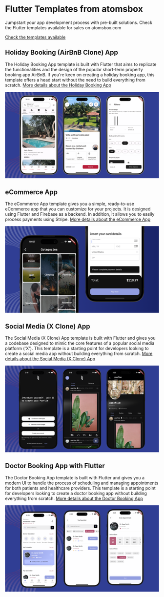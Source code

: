 # Flutter Templates from atomsbox
Jumpstart your app development process with pre-built solutions. Check the Flutter templates available for sales on atomsbox.com

[Check the templates available](https://www.atomsbox.com/templates)


## Holiday Booking (AirBnB Clone) App
The Holiday Booking App template is built with Flutter that aims to replicate the functionalities and the design of the popular short-term property booking app AirBnB. If you're keen on creating a holiday booking app, this template offers a head start without the need to build everything from scratch.
[More details about the Holiday Booking App](https://www.atomsbox.com/templates/a833adda-77c1-4e9f-bb51-422b9f74a953)

![Hero](screenshots/holiday-booking-app.png)<br />


## eCommerce App 
The eCommerce App template gives you a simple, ready-to-use eCommerce app that you can customize for your projects. It is designed using Flutter and Firebase as a backend. In addition, it allows you to easily process payments using Stripe.
[More details about the eCommerce App](https://www.atomsbox.com/templates/db90a6c6-f85f-430f-8ea7-d1eafb59ee67)

![Hero](screenshots/ecommerce.png) <br />


## Social Media (X Clone) App
The Social Media (X Clone) App template is built with Flutter and gives you a codebase designed to mimic the core features of a popular social media platform ('X'). This template is a starting point for developers looking to create a social media app without building everything from scratch.
[More details about the Social Media (X Clone) App](https://www.atomsbox.com/templates/8f5da1aa-90ae-4696-9b58-5e6345f4c658)

![Hero](screenshots/social_media_app.png)<br />


## Doctor Booking App with Flutter
The Doctor Booking App template is built with Flutter and gives you a modern UI to handle the process of scheduling and managing appointments for both patients and healthcare providers. This template is a starting point for developers looking to create a doctor booking app without building everything from scratch.
[More details about the Doctor Booking App](https://www.atomsbox.com/templates/514bcff6-cd56-4229-a551-b4f5488e5593)

![Hero](screenshots/doctor_booking_app.png)

